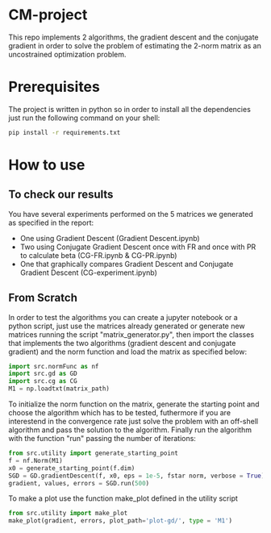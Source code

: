# CM-project
This repo implements 2 algorithms, the gradient descent and the conjugate gradient in order to solve the problem of estimating the  2-norm matrix as an uncostrained optimization problem.

# Prerequisites
The project is written in python so in order to install all the dependencies just run the following command on your shell:
``` bash
pip install -r requirements.txt
```

# How to use
## To check our results
You have several experiments performed on the 5 matrices we generated as specified in the report:
* One using Gradient Descent (Gradient Descent.ipynb)
* Two using Conjugate Gradient Descent once with FR and once with PR to calculate beta (CG-FR.ipynb & CG-PR.ipynb)
* One that graphically compares Gradient Descent and Conjugate Gradient Descent (CG-experiment.ipynb)


## From Scratch
In order to test the algorithms you can create a jupyter notebook or a python script, just use the matrices already generated or generate new matrices running the script "matrix_generator.py", then import the classes that implements the two algorithms (gradient descent and conjugate gradient) and the norm function and load the matrix as specified below:
``` python
import src.normFunc as nf
import src.gd as GD
import src.cg as CG
M1 = np.loadtxt(matrix_path)
```
To initialize the norm function on the matrix, generate the starting point and choose the algorithm which has to be tested, futhermore if you are interestend in the convergence rate just solve the problem with an off-shell algorithm and pass the solution to the algorithm. Finally run the algorithm with the function "run" passing the number of iterations:
``` python
from src.utility import generate_starting_point
f = nf.Norm(M1)
x0 = generate_starting_point(f.dim)
SGD = GD.gradientDescent(f, x0, eps = 1e-5, fstar norm, verbose = True)
gradient, values, errors = SGD.run(500)
```
To make a plot use the function make_plot defined in the utility script
``` python
from src.utility import make_plot
make_plot(gradient, errors, plot_path='plot-gd/', type = 'M1')
```

